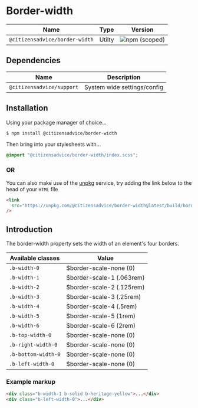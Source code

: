# Border-width

| Name                           | Type   | Version                                                                        |
| ------------------------------ | ------ | ------------------------------------------------------------------------------ |
| `@citizensadvice/border-width` | Utilty | ![npm (scoped)](https://img.shields.io/npm/v/@citizensadvice/border-width.svg) |

## Dependencies

| Name                      | Description                 |
| ------------------------- | --------------------------- |
| `@citizensadvice/support` | System wide settings/config |

## Installation

Using your package manager of choice...

```shell
$ npm install @citizensadvice/border-width
```

Then bring into your stylesheets with...

```scss
@import "@citizensadvice/border-width/index.scss";
```

### OR

You can also make use of the [unpkg](https://unpkg.com) service, try adding the link below to the head of your `HTML` file

```html
<link
  src="https://unpkg.com/@citizensadvice/border-width@latest/build/border-width.css"
/>
```

## Introduction

The border-width property sets the width of an element's four borders.

| Available classes   | Value                      |
| ------------------- | -------------------------- |
| `.b-width-0`        | $border-scale-none (0)    |
| `.b-width-1`        | $border-scale-1 (.063rem) |
| `.b-width-2`        | $border-scale-2 (.125rem) |
| `.b-width-3`        | $border-scale-3 (.25rem)  |
| `.b-width-4`        | $border-scale-4 (.5rem)   |
| `.b-width-5`        | $border-scale-5 (1rem)    |
| `.b-width-6`        | $border-scale-6 (2rem)    |
| `.b-top-width-0`    | $border-scale-none (0)    |
| `.b-right-width-0`  | $border-scale-none (0)    |
| `.b-bottom-width-0` | $border-scale-none (0)    |
| `.b-left-width-0`   | $border-scale-none (0)    |

### Example markup

```html
<div class="b-width-1 b-solid b-heritage-yellow">...</div>
<div class="b-left-width-0">...</div>
```
